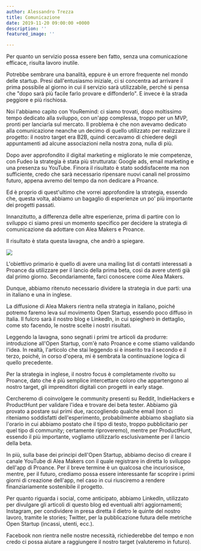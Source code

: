 ```yaml
---
author: Alessandro Trezza
title: Comunicazione
date: 2019-11-20 09:00:00 +0000
description: ''
featured_image: ''

---
```

Per quanto un servizio possa essere ben fatto, senza una comunicazione efficace, risulta lavoro inutile.

Potrebbe sembrare una banalità, eppure è un errore frequente nel mondo delle startup. Presi dall'entusiasmo iniziale, ci si concentra ad arrivare il prima possibile al giorno in cui il servizio sarà utilizzabile, perché si pensa che "dopo sarà più facile farlo provare e diffonderlo". E invece è la strada peggiore e più rischiosa.

Noi l'abbiamo capito con YouRemind: ci siamo trovati, dopo moltissimo tempo dedicato alla sviluppo, con un'app complessa, troppo per un MVP, pronti per lanciarla sul mercato. Il problema è che non avevamo dedicato alla comunicazione neanche un decimo di quello utilizzato per realizzare il progetto: il nostro target era B2B, quindi cercavamo di chiedere degli appuntamenti ad alcune associazioni nella nostra zona, nulla di più.

Dopo aver approfondito il digital marketing e migliorato le mie competenze, con Fudeo la strategia è stata più strutturata: Google ads, email marketing e una presenza su YouTube. Finora il risultato è stato soddisfacente ma non sufficiente, credo che sarà necessario ripensare nuovi canali nel prossimo futuro, appena avremo del tempo da non dedicare a Proance.

Ed è proprio di quest'ultimo che vorrei approfondire la strategia, essendo che, questa volta, abbiamo un bagaglio di esperienze un po' più importante dei progetti passati.

Innanzitutto, a differenza delle altre esperienze, prima di partire con lo sviluppo ci siamo presi un momento specifico per decidere la strategia di comunicazione da adottare con Alea Makers e Proance.

Il risultato è stata questa lavagna, che andrò a spiegare.

![](../board7.jpg)

L'obiettivo primario è quello di avere una mailing list di contatti interessati a Proance da utilizzare per il lancio della prima beta, così da avere utenti già dal primo giorno. Secondariamente, farci conoscere come Alea Makers.

Dunque, abbiamo ritenuto necessario dividere la strategia in due parti: una in italiano e una in inglese. 

La diffusione di Alea Makers rientra nella strategia in italiano, poiché potremo faremo leva sul movimento Open Startup, essendo poco diffuso in Italia. Il fulcro sarà il nostro blog e LinkedIn, in cui spiegherò in dettaglio, come sto facendo, le nostre scelte i nostri risultati. 

Leggendo la lavagna, sono segnati i primi tre articoli da produrre: introduzione all'Open Startup, com'è nato Proance e come stiamo validando l'idea. In realtà, l'articolo che stai leggendo si è inserito tra il secondo e il terzo, poiché, in corso d'opera, mi è sembrata la continuazione logica di quello precedente.

Per la strategia in inglese, il nostro focus è completamente rivolto su Proance, dato che è più semplice intercettare coloro che appartengono al nostro target, gli imprenditori digitali con progetti in early stage. 

Cercheremo di coinvolgere le community presenti su Reddit, IndieHackers e ProductHunt per validare l'idea e trovare dei beta tester. Abbiamo già provato a postare sui primi due, raccogliendo qualche email (non ci riteniamo soddisfatti dell'esperimento, probabilmente abbiamo sbagliato sia l'orario in cui abbiamo postato che il tipo di testo, troppo pubblicitario per quel tipo di community; certamente riproveremo), mentre per ProductHunt, essendo il più importante, vogliamo utilizzarlo esclusivamente per il lancio della beta.

In più, sulla base dei principi dell'Open Startup, abbiamo deciso di creare il canale YouTube di Alea Makers con il quale registrare in diretta lo sviluppo dell'app di Proance. Per il breve termine è un qualcosa che incuriosisce, mentre, per il futuro, crediamo possa essere interessante far scoprire i primi giorni di creazione dell'app, nel caso in cui riusciremo a rendere finanziariamente sostenibile il progetto.

Per quanto riguarda i social, come anticipato, abbiamo LinkedIn, utilizzato per divulgare gli articoli di questo blog ed eventuali altri aggiornamenti; Instagram, per condividere in presa diretta il dietro le quinte del nostro lavoro, tramite le stories; Twitter, per la pubblicazione futura delle metriche Open Startup (incassi, utenti, ecc.).

Facebook non rientra nelle nostre necessità, richiederebbe del tempo e non credo ci possa aiutare a raggiungere il nostro target (valuteremo in futuro).